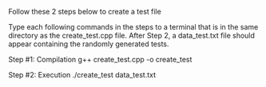 Follow these 2 steps below to create a test file

Type each following commands in the steps to a terminal that is in the same directory as the create_test.cpp file. After Step 2, a data_test.txt file should appear containing the randomly generated tests.

Step #1: Compilation
g++ create_test.cpp -o create_test

Step #2: Execution
./create_test data_test.txt
